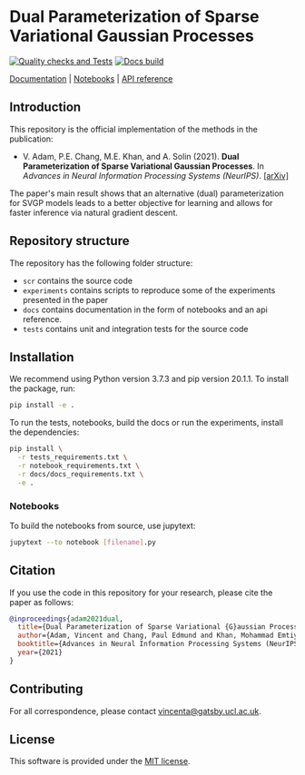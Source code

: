 # Dual Parameterization of Sparse Variational Gaussian Processes

[![Quality checks and Tests](https://github.com/AaltoML/t-SVGP/actions/workflows/quality-check.yaml/badge.svg)](https://github.com/AaltoML/t-SVGP/actions/workflows/quality-check.yaml)
[![Docs build](https://github.com/AaltoML/t-SVGP/actions/workflows/deploy_notebooks.yaml/badge.svg)](https://github.com/AaltoML/t-SVGP/actions/workflows/deploy_notebooks.yaml)

[Documentation](https://aaltoml.github.io/t-SVGP/) |
[Notebooks](https://aaltoml.github.io/t-SVGP/notebooks.html) |
[API reference](https://aaltoml.github.io/t-SVGP/autoapi/src/index.html)

## Introduction

This repository is the official implementation of the methods in the publication:

* V. Adam, P.E. Chang, M.E. Khan, and A. Solin (2021). **Dual Parameterization of Sparse Variational Gaussian Processes**. In *Advances in Neural Information Processing Systems (NeurIPS)*. [[arXiv]](https://arxiv.org/abs/2111.03412)

The paper's main result shows that an alternative (dual) parameterization for SVGP models leads to a better objective for learning and allows for faster inference via natural gradient descent.

## Repository structure

The repository has the following folder structure:

* `scr` contains the source code
* `experiments` contains scripts to reproduce some of the experiments presented in the paper  
* `docs` contains documentation in the form of notebooks and an api reference.
* `tests` contains unit and integration tests for the source code

## Installation

We recommend using Python version 3.7.3 and pip version 20.1.1.
To install the package, run:

```bash
pip install -e .
```

To run the tests, notebooks, build the docs or run the experiments, install the dependencies:

```bash
pip install \
  -r tests_requirements.txt \
  -r notebook_requirements.txt \
  -r docs/docs_requirements.txt \
  -e .
```


### Notebooks

To build the notebooks from source, use jupytext:
```bash
jupytext --to notebook [filename].py
```

## Citation
If you use the code in this repository for your research, please cite the paper as follows:
```bibtex
@inproceedings{adam2021dual,
  title={Dual Parameterization of Sparse Variational {G}aussian Processes},
  author={Adam, Vincent and Chang, Paul Edmund and Khan, Mohammad Emtiyaz and Solin, Arno},
  booktitle={Advances in Neural Information Processing Systems (NeurIPS)},
  year={2021}
}
```

## Contributing

For all correspondence, please contact [vincenta@gatsby.ucl.ac.uk](mailto:vincenta@gatsby.ucl.ac.uk).

## License

This software is provided under the [MIT license](LICENSE).






